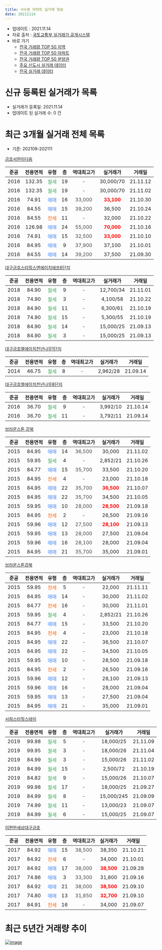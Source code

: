 ```yaml
---
title: 사수동 아파트 실거래 정보
date: 20211114
---
```


* 업데이트 : 2021.11.14
* 자료 출처 : [국토교통부 실거래가 공개시스템](http://rt.molit.go.kr)
* 바로 가기
    * [전국 거래량 TOP 50 지역](https://apt-info.github.io/apt-trade-info/tr)
    * [전국 거래량 TOP 50 아파트](https://apt-info.github.io/apt-trade-info/ta)
    * [전국 거래량 TOP 50 분양권](https://apt-info.github.io/apt-trade-info/tb)
    * [주요 신도시 실거래 데이터](https://apt-info.github.io/apt-trade-info/newtown)
    * [전국 실거래 데이터](https://apt-info.github.io/apt-trade-info/all)



<script async src="https://pagead2.googlesyndication.com/pagead/js/adsbygoogle.js"></script>
<!-- 기본광고 -->
<ins class="adsbygoogle"
     style="display:block"
     data-ad-client="ca-pub-1142216861245946"
     data-ad-slot="4805727019"
     data-ad-format="auto"
     data-full-width-responsive="true"></ins>
<script>
     (adsbygoogle = window.adsbygoogle || []).push({});
</script>


# 신규 등록된 실거래가 목록

* 실거래가 등록일: 2021.11.14
* 업데이트 된 실거래 수: 0 건




<script async src="https://pagead2.googlesyndication.com/pagead/js/adsbygoogle.js"></script>
<!-- 기본광고 -->
<ins class="adsbygoogle"
     style="display:block"
     data-ad-client="ca-pub-1142216861245946"
     data-ad-slot="4805727019"
     data-ad-format="auto"
     data-full-width-responsive="true"></ins>
<script>
     (adsbygoogle = window.adsbygoogle || []).push({});
</script>


# 최근 3개월 실거래 전체 목록
* 기준: 202109-202111


[금호서한이다음](https://search.naver.com/search.naver?query=%EA%B8%88%ED%98%B8%EC%84%9C%ED%95%9C%EC%9D%B4%EB%8B%A4%EC%9D%8C)

|준공|전용면적|유형|층|역대최고가|실거래가|거래일|
|:---:|:---:|:---:|:---:|:---:|:---:|:---:|
|2016|132.35|<span style="color:#34A853">월세</span>|19|<span style="color:#444444">-</span>|30,000/70|21.11.12|
|2016|132.35|<span style="color:#34A853">월세</span>|19|<span style="color:#444444">-</span>|30,000/70|21.11.02|
|2016|74.91|<span style="color:#4285F3">매매</span>|16|<span style="color:#444444">33,000</span>|<b><span style="color:#FF0000">33,100</span></b>|21.10.30|
|2016|84.55|<span style="color:#4285F3">매매</span>|15|<span style="color:#444444">39,200</span>|36,500|21.10.24|
|2016|84.55|<span style="color:#FF5A00">전세</span>|11|<span style="color:#444444">-</span>|32,000|21.10.22|
|2016|126.98|<span style="color:#4285F3">매매</span>|24|<span style="color:#444444">55,000</span>|<b><span style="color:#FF0000">70,000</span></b>|21.10.16|
|2016|74.91|<span style="color:#4285F3">매매</span>|15|<span style="color:#444444">32,500</span>|<b><span style="color:#FF0000">33,000</span></b>|21.10.10|
|2016|84.95|<span style="color:#4285F3">매매</span>|9|<span style="color:#444444">37,900</span>|37,100|21.10.01|
|2016|84.55|<span style="color:#4285F3">매매</span>|14|<span style="color:#444444">39,200</span>|37,500|21.09.30|

[대구금호스타힐스엔에이치에프6단지](https://search.naver.com/search.naver?query=%EB%8C%80%EA%B5%AC%EA%B8%88%ED%98%B8%EC%8A%A4%ED%83%80%ED%9E%90%EC%8A%A4%EC%97%94%EC%97%90%EC%9D%B4%EC%B9%98%EC%97%90%ED%94%846%EB%8B%A8%EC%A7%80)

|준공|전용면적|유형|층|역대최고가|실거래가|거래일|
|:---:|:---:|:---:|:---:|:---:|:---:|:---:|
|2018|84.90|<span style="color:#34A853">월세</span>|9|<span style="color:#444444">-</span>|12,700/34|21.11.01|
|2018|74.90|<span style="color:#34A853">월세</span>|3|<span style="color:#444444">-</span>|4,100/58|21.10.22|
|2018|84.90|<span style="color:#34A853">월세</span>|11|<span style="color:#444444">-</span>|6,300/61|21.10.19|
|2018|74.90|<span style="color:#34A853">월세</span>|15|<span style="color:#444444">-</span>|5,300/55|21.10.19|
|2018|84.90|<span style="color:#34A853">월세</span>|14|<span style="color:#444444">-</span>|15,000/25|21.09.13|
|2018|84.90|<span style="color:#34A853">월세</span>|3|<span style="color:#444444">-</span>|15,000/25|21.09.13|

[대구금호엘에이치천년나무1단지](https://search.naver.com/search.naver?query=%EB%8C%80%EA%B5%AC%EA%B8%88%ED%98%B8%EC%97%98%EC%97%90%EC%9D%B4%EC%B9%98%EC%B2%9C%EB%85%84%EB%82%98%EB%AC%B41%EB%8B%A8%EC%A7%80)

|준공|전용면적|유형|층|역대최고가|실거래가|거래일|
|:---:|:---:|:---:|:---:|:---:|:---:|:---:|
|2014|46.75|<span style="color:#34A853">월세</span>|8|<span style="color:#444444">-</span>|2,962/28|21.09.14|

[대구금호엘에이치천년나무8단지](https://search.naver.com/search.naver?query=%EB%8C%80%EA%B5%AC%EA%B8%88%ED%98%B8%EC%97%98%EC%97%90%EC%9D%B4%EC%B9%98%EC%B2%9C%EB%85%84%EB%82%98%EB%AC%B48%EB%8B%A8%EC%A7%80)

|준공|전용면적|유형|층|역대최고가|실거래가|거래일|
|:---:|:---:|:---:|:---:|:---:|:---:|:---:|
|2016|36.70|<span style="color:#34A853">월세</span>|9|<span style="color:#444444">-</span>|3,992/10|21.10.14|
|2016|36.70|<span style="color:#34A853">월세</span>|11|<span style="color:#444444">-</span>|3,792/11|21.09.14|

[브라운스톤 강북](https://search.naver.com/search.naver?query=%EB%B8%8C%EB%9D%BC%EC%9A%B4%EC%8A%A4%ED%86%A4+%EA%B0%95%EB%B6%81)

|준공|전용면적|유형|층|역대최고가|실거래가|거래일|
|:---:|:---:|:---:|:---:|:---:|:---:|:---:|
|2015|84.95|<span style="color:#4285F3">매매</span>|14|<span style="color:#444444">36,500</span>|30,000|21.11.02|
|2015|59.95|<span style="color:#34A853">월세</span>|4|<span style="color:#444444">-</span>|2,852/21|21.10.26|
|2015|84.77|<span style="color:#4285F3">매매</span>|15|<span style="color:#444444">35,700</span>|33,500|21.10.20|
|2015|84.95|<span style="color:#FF5A00">전세</span>|4|<span style="color:#444444">-</span>|23,000|21.10.18|
|2015|84.95|<span style="color:#4285F3">매매</span>|22|<span style="color:#444444">35,700</span>|<b><span style="color:#FF0000">36,500</span></b>|21.10.07|
|2015|84.95|<span style="color:#4285F3">매매</span>|22|<span style="color:#444444">35,700</span>|34,500|21.10.05|
|2015|59.95|<span style="color:#4285F3">매매</span>|10|<span style="color:#444444">28,000</span>|<b><span style="color:#FF0000">28,500</span></b>|21.09.18|
|2015|84.95|<span style="color:#FF5A00">전세</span>|2|<span style="color:#444444">-</span>|26,500|21.09.16|
|2015|59.96|<span style="color:#4285F3">매매</span>|12|<span style="color:#444444">27,500</span>|<b><span style="color:#FF0000">28,100</span></b>|21.09.13|
|2015|59.95|<span style="color:#4285F3">매매</span>|13|<span style="color:#444444">28,000</span>|27,500|21.09.04|
|2015|59.96|<span style="color:#4285F3">매매</span>|16|<span style="color:#444444">28,100</span>|28,000|21.09.04|
|2015|84.95|<span style="color:#4285F3">매매</span>|21|<span style="color:#444444">35,700</span>|35,000|21.09.01|

[브라운스톤강북](https://search.naver.com/search.naver?query=%EB%B8%8C%EB%9D%BC%EC%9A%B4%EC%8A%A4%ED%86%A4%EA%B0%95%EB%B6%81)

|준공|전용면적|유형|층|역대최고가|실거래가|거래일|
|:---:|:---:|:---:|:---:|:---:|:---:|:---:|
|2015|59.95|<span style="color:#FF5A00">전세</span>|5|<span style="color:#444444">-</span>|22,000|21.11.11|
|2015|84.95|<span style="color:#4285F3">매매</span>|14|<span style="color:#444444">-</span>|30,000|21.11.02|
|2015|84.77|<span style="color:#FF5A00">전세</span>|16|<span style="color:#444444">-</span>|30,000|21.11.01|
|2015|59.95|<span style="color:#34A853">월세</span>|4|<span style="color:#444444">-</span>|2,852/21|21.10.26|
|2015|84.77|<span style="color:#4285F3">매매</span>|15|<span style="color:#444444">-</span>|33,500|21.10.20|
|2015|84.95|<span style="color:#FF5A00">전세</span>|4|<span style="color:#444444">-</span>|23,000|21.10.18|
|2015|84.95|<span style="color:#4285F3">매매</span>|22|<span style="color:#444444">-</span>|36,500|21.10.07|
|2015|84.95|<span style="color:#4285F3">매매</span>|22|<span style="color:#444444">-</span>|34,500|21.10.05|
|2015|59.95|<span style="color:#4285F3">매매</span>|10|<span style="color:#444444">-</span>|28,500|21.09.18|
|2015|84.95|<span style="color:#FF5A00">전세</span>|2|<span style="color:#444444">-</span>|26,500|21.09.16|
|2015|59.96|<span style="color:#4285F3">매매</span>|12|<span style="color:#444444">-</span>|28,100|21.09.13|
|2015|59.96|<span style="color:#4285F3">매매</span>|16|<span style="color:#444444">-</span>|28,000|21.09.04|
|2015|59.95|<span style="color:#4285F3">매매</span>|13|<span style="color:#444444">-</span>|27,500|21.09.04|
|2015|84.95|<span style="color:#4285F3">매매</span>|21|<span style="color:#444444">-</span>|35,000|21.09.01|


<script async src="https://pagead2.googlesyndication.com/pagead/js/adsbygoogle.js"></script>
<!-- 기본광고 -->
<ins class="adsbygoogle"
     style="display:block"
     data-ad-client="ca-pub-1142216861245946"
     data-ad-slot="4805727019"
     data-ad-format="auto"
     data-full-width-responsive="true"></ins>
<script>
     (adsbygoogle = window.adsbygoogle || []).push({});
</script>


[서희스타힐스테이](https://search.naver.com/search.naver?query=%EC%84%9C%ED%9D%AC%EC%8A%A4%ED%83%80%ED%9E%90%EC%8A%A4%ED%85%8C%EC%9D%B4)

|준공|전용면적|유형|층|역대최고가|실거래가|거래일|
|:---:|:---:|:---:|:---:|:---:|:---:|:---:|
|2019|99.98|<span style="color:#34A853">월세</span>|5|<span style="color:#444444">-</span>|18,000/25|21.11.09|
|2019|99.95|<span style="color:#34A853">월세</span>|3|<span style="color:#444444">-</span>|18,000/26|21.11.04|
|2019|84.99|<span style="color:#34A853">월세</span>|3|<span style="color:#444444">-</span>|15,000/26|21.11.02|
|2019|84.99|<span style="color:#34A853">월세</span>|15|<span style="color:#444444">-</span>|2,500/72|21.10.19|
|2019|84.82|<span style="color:#34A853">월세</span>|9|<span style="color:#444444">-</span>|15,000/26|21.10.07|
|2019|99.98|<span style="color:#34A853">월세</span>|17|<span style="color:#444444">-</span>|18,000/25|21.09.27|
|2019|84.99|<span style="color:#34A853">월세</span>|8|<span style="color:#444444">-</span>|15,000/245|21.09.09|
|2019|74.99|<span style="color:#34A853">월세</span>|11|<span style="color:#444444">-</span>|13,000/23|21.09.07|
|2019|84.99|<span style="color:#34A853">월세</span>|6|<span style="color:#444444">-</span>|15,000/25|21.09.07|

[이편한세상대구금호](https://search.naver.com/search.naver?query=%EC%9D%B4%ED%8E%B8%ED%95%9C%EC%84%B8%EC%83%81%EB%8C%80%EA%B5%AC%EA%B8%88%ED%98%B8)

|준공|전용면적|유형|층|역대최고가|실거래가|거래일|
|:---:|:---:|:---:|:---:|:---:|:---:|:---:|
|2017|84.92|<span style="color:#4285F3">매매</span>|15|<span style="color:#444444">38,500</span>|38,350|21.10.21|
|2017|84.92|<span style="color:#FF5A00">전세</span>|6|<span style="color:#444444">-</span>|34,000|21.10.01|
|2017|84.92|<span style="color:#4285F3">매매</span>|17|<span style="color:#444444">38,000</span>|<b><span style="color:#FF0000">38,500</span></b>|21.09.28|
|2017|74.86|<span style="color:#4285F3">매매</span>|3|<span style="color:#444444">33,300</span>|31,800|21.09.16|
|2017|84.92|<span style="color:#4285F3">매매</span>|21|<span style="color:#444444">38,000</span>|<b><span style="color:#FF0000">38,500</span></b>|21.09.10|
|2017|74.80|<span style="color:#4285F3">매매</span>|13|<span style="color:#444444">31,850</span>|<b><span style="color:#FF0000">32,700</span></b>|21.09.10|
|2017|84.91|<span style="color:#FF5A00">전세</span>|16|<span style="color:#444444">-</span>|34,000|21.09.07|



<script async src="https://pagead2.googlesyndication.com/pagead/js/adsbygoogle.js"></script>
<!-- 기본광고 -->
<ins class="adsbygoogle"
     style="display:block"
     data-ad-client="ca-pub-1142216861245946"
     data-ad-slot="4805727019"
     data-ad-format="auto"
     data-full-width-responsive="true"></ins>
<script>
     (adsbygoogle = window.adsbygoogle || []).push({});
</script>


# 최근 5년간 거래량 추이


<div style="width:100%;">
    <canvas id="deal_progress" height="200"></canvas>
</div>

<script>
new Chart(document.getElementById("deal_progress"), {
    type: 'line',
    data: {
        labels: ['16.01','16.02','16.03','16.04','16.05','16.06','16.07','16.08','16.09','16.10','16.11','16.12','17.01','17.02','17.03','17.04','17.05','17.06','17.07','17.08','17.09','17.10','17.11','17.12','18.01','18.02','18.03','18.04','18.05','18.06','18.07','18.08','18.09','18.10','18.11','18.12','19.01','19.02','19.03','19.04','19.05','19.06','19.07','19.08','19.09','19.10','19.11','19.12','20.01','20.02','20.03','20.04','20.05','20.06','20.07','20.08','20.09','20.10','20.11','20.12','21.01','21.02','21.03','21.04','21.05','21.06','21.07','21.08','21.09','21.10','21.11'],
        datasets: [{
            label: '매매/분양권',
            data: [6,47,34,32,22,58,49,92,55,77,25,18,14,27,25,28,29,41,57,40,24,11,9,17,7,6,14,10,14,22,18,16,19,17,10,4,6,7,9,9,10,13,14,15,6,13,6,9,46,34,7,7,14,13,14,21,17,23,30,59,29,24,21,17,12,5,10,8,15,12,2],
            borderColor: "rgba(66, 133, 243, 1)",
            backgroundColor: "rgba(66, 133, 243, 0.05)",
            borderWidth: 1,
            pointRadius: 0,
            fill: false,
            lineTension: 0
        },{
            label: '전/월세',
            data: [3,2,4,6,56,42,26,36,79,29,59,25,62,59,18,14,18,27,49,24,23,12,11,11,21,16,10,16,11,46,21,152,135,59,60,41,19,40,29,12,62,53,40,41,57,79,27,57,45,31,19,10,32,58,17,38,20,90,68,21,19,26,72,60,32,9,56,20,11,12,8],
            borderColor: "rgba(255, 90, 0, 1)",
            backgroundColor: "rgba(255, 90, 0, 0.05)",
            borderWidth: 1,
            pointRadius: 0,
            fill: false,
            lineTension: 0
        },{
            label: '합계',
            data: [9,49,38,38,78,100,75,128,134,106,84,43,76,86,43,42,47,68,106,64,47,23,20,28,28,22,24,26,25,68,39,168,154,76,70,45,25,47,38,21,72,66,54,56,63,92,33,66,91,65,26,17,46,71,31,59,37,113,98,80,48,50,93,77,44,14,66,28,26,24,10],
            borderColor: "rgba(0, 0, 0, 1)",
            backgroundColor: "rgba(0, 0, 0, 0.03)",
            borderWidth: 0.1,
            pointRadius: 0,
            fill: true,
            lineTension: 0
        }
        ]
    },
    options: {
        responsive: true,
        title: {
            display: false
        },
        tooltips: {
            mode: 'index',
            intersect: false
        },
        hover: {
            mode: 'nearest',
            intersect: true
        },
        scales: {
            xAxes: [{
                display: true,
                scaleLabel: {
                    display: true,
                    labelString: '년/월'
                }
            }],
            yAxes: [{
                display: true,
                ticks: {
                    suggestedMin: 0,
                },
                scaleLabel: {
                    display: true,
                    labelString: '실거래 수'
                }
            }]
        }
    }
});

</script>


[![image](https://apt-info.github.io/images/2020-01-03-apt-trade-info/1024x500.png)](https://play.google.com/store/apps/details?id=com.aptinfo.apttradeinfo)

